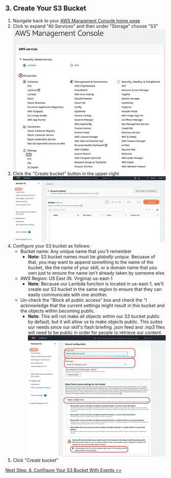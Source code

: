 ## 3. Create Your S3 Bucket

1. Navigate back to your [AWS Managment Console home page](https://console.aws.amazon.com/console/home)
2. Click to expand "All Services" and then under "Storage" choose "S3"
![create_s3_2.png](../assets/3-create-s3-bucket/create_s3_2.png)
3. Click the "Create bucket" button in the upper-right
![create_s3_3.png](../assets/3-create-s3-bucket/create_s3_3.png)
4. Configure your S3 bucket as follows:
    * Bucket name: Any unique name that you'll remember
        * **Note**: S3 bucket names must be *globally unique*. Becuase of that, you may want to append something to the name of the bucket, like the name of your skill, or a domain name that you own just to ensure the name isn't already taken by someone else.
    * AWS Region: US East (N. Virginia) us-east-1
        * **Note**: Because our Lambda function is located in us-east-1, we'll create our S3 bucket in the same region to ensure that they can easily communicate with one another.
    * Un-check the "Block all public access" box and check the "I acknowledge that the current settings might result in this bucket and the objects within becoming public.
        * **Note**: This will not make all objects within our S3 bucket public by default, but it will allow us to make objects public. This suites our needs since our skill's flash briefing .json feed and .mp3 files will need to be public in order for people to retrieve our content.
    ![create_s3_4.png](../assets/3-create-s3-bucket/create_s3_4.png)
5. Click "Create bucket"

[Next Step: 4. Configure Your S3 Bucket With Events >>](./4-configure-s3-bucket.md)